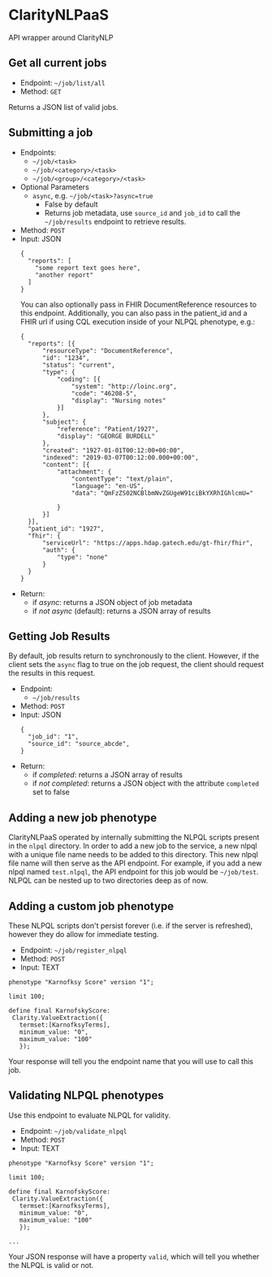 # ClarityNLPaaS

API wrapper around ClarityNLP

## Get all current jobs
- Endpoint: `~/job/list/all`
- Method: `GET`

Returns a JSON list of valid jobs.

## Submitting a job 

- Endpoints: 
    - `~/job/<task>`
    - `~/job/<category>/<task>`
    - `~/job/<group>/<category>/<task>`
- Optional Parameters
    - `async`, e.g. `~/job/<task>?async=true`
        - False by default
        - Returns job metadata, use `source_id` and `job_id` to call the `~/job/results` endpoint to retrieve results.
- Method: `POST`
- Input: JSON
  ```
  {
    "reports": [
      "some report text goes here",
      "another report"
    ]
  }
  ```
  You can also optionally pass in FHIR DocumentReference resources to this endpoint. Additionally,
  you can also pass in the patient_id and a FHIR url if using CQL execution inside of your NLPQL phenotype, e.g.:
  ```
  {
  	"reports": [{
  		"resourceType": "DocumentReference",
  		"id": "1234",
  		"status": "current",
  		"type": {
  			"coding": [{
  				"system": "http://loinc.org",
  				"code": "46208-5",
  				"display": "Nursing notes"
  			}]
  		},
  		"subject": {
  			"reference": "Patient/1927",
  			"display": "GEORGE BURDELL"
  		},
  		"created": "1927-01-01T00:12:00+00:00",
  		"indexed": "2019-03-07T00:12:00.000+00:00",
  		"content": [{
  			"attachment": {
  				"contentType": "text/plain",
  				"language": "en-US",
  				"data": "QmFzZS02NCBlbmNvZGUgeW91ciBkYXRhIGhlcmU="

  			}
  		}]
  	}],
  	"patient_id": "1927",
  	"fhir": {
  		"serviceUrl": "https://apps.hdap.gatech.edu/gt-fhir/fhir",
  		"auth": {
  			"type": "none"
  		}
  	}
  }
  ```
- Return:
    - if *async*: returns a JSON object of job metadata
    - if *not async* (default): returns a JSON array of results



## Getting Job Results
By default, job results return to synchronously to the client. 
However, if the client sets the `async` flag to true on the job request, the client should request the results in this request.
- Endpoint: 
    - `~/job/results`
- Method: `POST`
- Input: JSON
  ```
  {
    "job_id": "1",
    "source_id": "source_abcde",
  }
  ```
- Return:
    - if *completed*: returns a JSON array of results
    - if *not completed*: returns a JSON object with the attribute `completed` set to false



## Adding a new job phenotype

ClarityNLPaaS operated by internally submitting the NLPQL scripts present in the `nlpql` directory. 
In order to add a new job to the service, a new nlpql with a unique file name needs to be added to this directory. 
This new nlpql file name will then serve as the API endpoint. For example, if you add a new nlpql named `test.nlpql`,
 the API endpoint for this job would be `~/job/test`. NLPQL can be nested up to two directories deep as of now.


## Adding a custom job phenotype

These NLPQL scripts don't persist forever (i.e. if the server is refreshed), however they do allow for immediate testing.


- Endpoint: `~/job/register_nlpql`
- Method: `POST`
- Input: TEXT

 ```
phenotype "Karnofksy Score" version "1";

limit 100;

define final KarnofskyScore:
  Clarity.ValueExtraction({
    termset:[KarnofksyTerms],
    minimum_value: "0",
    maximum_value: "100"
    });

```
Your response will tell you the endpoint name that you will use to call this job.
  
  
## Validating NLPQL phenotypes
Use this endpoint to evaluate NLPQL for validity.
- Endpoint: `~/job/validate_nlpql`
- Method: `POST`
- Input: TEXT
 ```
phenotype "Karnofksy Score" version "1";

limit 100;

define final KarnofskyScore:
  Clarity.ValueExtraction({
    termset:[KarnofksyTerms],
    minimum_value: "0",
    maximum_value: "100"
    });

...
```
Your JSON response will have a property `valid`, which will tell you whether the NLPQL is valid or not.
